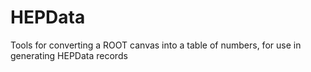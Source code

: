 HEPData
=======

Tools for converting a ROOT canvas into a table of numbers, for use in generating HEPData records
